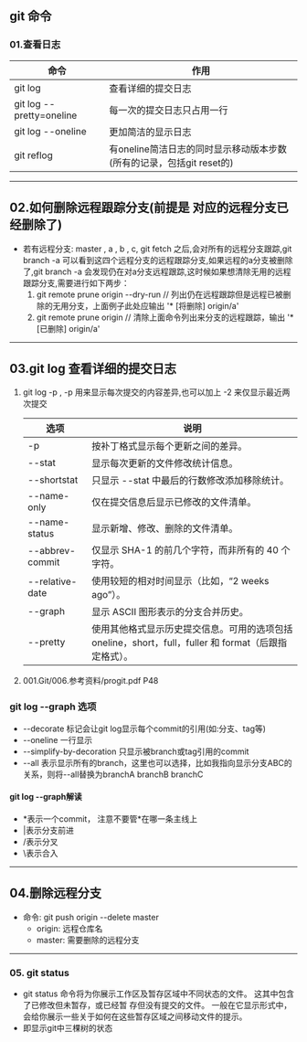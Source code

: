 ## git 命令
### 01.查看日志

|命令|作用|
|----|----|
| git log |查看详细的提交日志|
| git log --pretty=oneline|	每一次的提交日志只占用一行|
| git log --oneline|更加简洁的显示日志|
| git reflog|有oneline简洁日志的同时显示移动版本步数(所有的记录，包括git reset的)|

----------
## 02.如何删除远程跟踪分支(前提是 对应的远程分支已经删除了)
+ 若有远程分支: master , a , b , c, git fetch 之后,会对所有的远程分支跟踪,git branch -a 可以看到这四个远程分支的远程跟踪分支,如果远程的a分支被删除了,git branch -a 会发现仍在对a分支远程跟踪,这时候如果想清除无用的远程跟踪分支,需要进行如下两步：
   1. git remote prune origin --dry-run  // 列出仍在远程跟踪但是远程已被删除的无用分支，上面例子此处应输出  '* [将删除] origin/a'
   2. git remote prune origin  // 清除上面命令列出来分支的远程跟踪，输出 '* [已删除] origin/a'
---------
## 03.git log  查看详细的提交日志
1. git log -p   , -p 用来显示每次提交的内容差异,也可以加上 -2 来仅显示最近两次提交

   |选项|说明|
   |---|---|
   | -p  | 按补丁格式显示每个更新之间的差异。|
   | --stat | 显示每次更新的文件修改统计信息。|
   | --shortstat | 只显示 --stat 中最后的行数修改添加移除统计。|
   | --name-only |仅在提交信息后显示已修改的文件清单。|
   | --name-status |显示新增、修改、删除的文件清单。|
   | --abbrev-commit| 仅显示 SHA-1 的前几个字符，而非所有的 40 个字符。|
   | --relative-date |使用较短的相对时间显示（比如，“2 weeks ago”）。|
   | --graph| 显示 ASCII 图形表示的分支合并历史。|
   | --pretty| 使用其他格式显示历史提交信息。可用的选项包括 oneline，short，full，fuller 和 format（后跟指定格式）。|
2. 001.Git/006.参考资料/progit.pdf P48
### git log --graph 选项
+ --decorate 标记会让git log显示每个commit的引用(如:分支、tag等) 
+ --oneline 一行显示
+ --simplify-by-decoration 只显示被branch或tag引用的commit
+ --all 表示显示所有的branch，这里也可以选择，比如我指向显示分支ABC的关系，则将--all替换为branchA branchB branchC
#### git log --graph解读
- \*表示一个commit， 注意不要管*在哪一条主线上
- |表示分支前进
- /表示分叉
- \表示合入
------
## 04.删除远程分支
+ 命令: git push origin --delete master 
    - origin: 远程仓库名
    - master: 需要删除的远程分支

------
### 05. git status  
+ git status 命令将为你展示工作区及暂存区域中不同状态的文件。 这其中包含了已修改但未暂存，或已经暂 存但没有提交的文件。 一般在它显示形式中，会给你展示一些关于如何在这些暂存区域之间移动文件的提示。 
+ 即显示git中三棵树的状态  